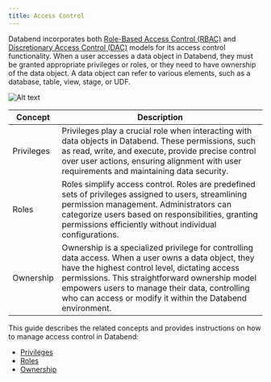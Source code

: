 ```yaml
---
title: Access Control
---
```


Databend incorporates both [Role-Based Access Control (RBAC)](https://en.wikipedia.org/wiki/Role-based_access_control) and [Discretionary Access Control (DAC)](https://en.wikipedia.org/wiki/Discretionary_access_control) models for its access control functionality. When a user accesses a data object in Databend, they must be granted appropriate privileges or roles, or they need to have ownership of the data object. A data object can refer to various elements, such as a database, table, view, stage, or UDF.

![Alt text](/img/guides/access-control-1.png)

| Concept   | Description                                                                                                                                                                                                                                                                                                             |
|-----------|-------------------------------------------------------------------------------------------------------------------------------------------------------------------------------------------------------------------------------------------------------------------------------------------------------------------------|
| Privileges | Privileges play a crucial role when interacting with data objects in Databend. These permissions, such as read, write, and execute, provide precise control over user actions, ensuring alignment with user requirements and maintaining data security.                                                                 |
| Roles      | Roles simplify access control. Roles are predefined sets of privileges assigned to users, streamlining permission management. Administrators can categorize users based on responsibilities, granting permissions efficiently without individual configurations.                                                        |
| Ownership | Ownership is a specialized privilege for controlling data access. When a user owns a data object, they have the highest control level, dictating access permissions. This straightforward ownership model empowers users to manage their data, controlling who can access or modify it within the Databend environment. |

This guide describes the related concepts and provides instructions on how to manage access control in Databend:

- [Privileges](01-privileges.md)
- [Roles](02-roles.md)
- [Ownership](03-ownership.md)